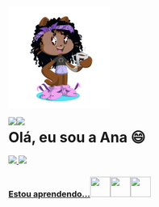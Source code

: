 # <img src="https://github.com/AnaKelySantos/fotos/blob/bc8a0a4e856b2a54e0edb840c875a9563e5eda4a/boneca.png" width="200" /><div><a href="https://instagram.com/eu_kelysantos" target="_blank"><img src="https://img.shields.io/badge/-Instagram-%23E4405F?style=for-the-badge&logo=instagram&logoColor=white" target="_blank"></a><a href="https://www.linkedin.com/in/ana-kely-santos" target="_blank"><img src="https://img.shields.io/badge/-LinkedIn-%230077B5?style=for-the-badge&logo=linkedin&logoColor=white" target="_blank"></a></div>Olá, eu sou a Ana :smile:
<a href="https://github.com/AnaKelySantos">
<img height="180em" src="https://github-readme-stats.vercel.app/api/top-langs/?username=AnaKelySantos&layout=compact&langs_count=7&theme=dracula"/>
<img height="180em" src="https://github-readme-stats.vercel.app/api?username=AnaKelySantos&show_icons=true&theme=dracula&include_all_commits=true&count_private=true"/>
</div>

### Estou aprendendo...<img src="https://cdn.jsdelivr.net/gh/devicons/devicon/icons/java/java-original.svg" width="40" height="40" /><img src="https://cdn.jsdelivr.net/gh/devicons/devicon/icons/javascript/javascript-original.svg" width="40" height="40" /><img src="https://cdn.jsdelivr.net/gh/devicons/devicon/icons/php/php-original.svg" width="40" height="40"/>

         


 
  
